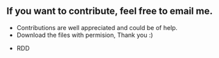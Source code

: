 ## If you want to contribute, feel free to email me.
* Contributions are well appreciated and could be of help.
* Download the files with permision, Thank you :)

- RDD
